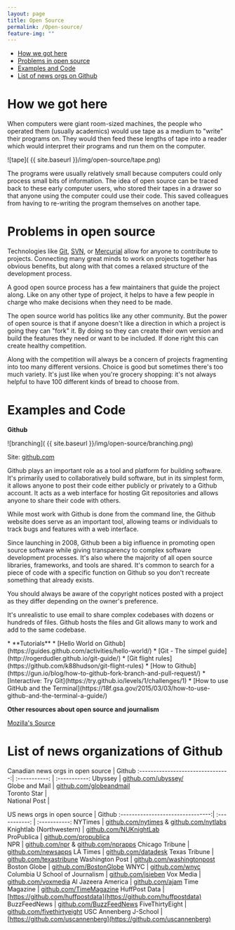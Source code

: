 ```yaml
---
layout: page
title: Open Source
permalink: /Open-source/
feature-img: ""
---
```


<div class="toc">
  

  <ul class="listContent">
    <li><a href="#hwgh">How we got here</a></li>
    <li> <a href="#pios">Problems in open source</a></li>
    <li><a href="#eac">Examples and Code</a></li>
    <li><a href="#github">List of news orgs on Github</a></li>
  </ul>
</div>

<h1 id="hwgh">How we got here</h1>

When computers were giant room-sized machines, the people who operated them (usually academics) would use tape as a medium to "write" their programs on. They would then feed these lengths of tape into a reader which would interpret their programs and run them on the computer.

![tape]( {{ site.baseurl }}/img/open-source/tape.png)

The programs were usually relatively small because computers could only process small bits of information. The idea of open source can be traced back to these early computer users, who stored their tapes in a drawer so that anyone using the computer could use their code. This saved colleagues from having to re-writing the program themselves on another tape.


<h1 id="pios">Problems in open source</h1>

Technologies like [Git](http://en.wikipedia.org/wiki/Git_%28software%29), [SVN](http://en.wikipedia.org/wiki/Apache_Subversion), or [Mercurial](http://en.wikipedia.org/wiki/Mercurial) allow for anyone to contribute to projects. Connecting many great minds to work on projects together has obvious benefits, but along with that comes a relaxed structure of the development process.

A good open source process has a few maintainers that guide the project along. Like on any other type of project, it helps to have a few people in charge who make decisions when they need to be made.

The open source world has politics like any other community. But the power of open source is that if anyone doesn't like a direction in which a project is going they can "fork" it. By doing so they can create their own version and build the features they need or want to be included. If done right this can create healthy competition.

Along with the competition will always be a concern of projects fragmenting into too many different versions. Choice is good but sometimes there's too much variety. It's just like when you're grocery shopping: it's not always helpful to have 100 different kinds of bread to choose from.

<h1 id="eac">Examples and Code</h1>


**Github**

![branching]( {{ site.baseurl }}/img/open-source/branching.png)

Site: [github.com](https://github.com/)

Github plays an important role as a tool and platform for building software. It's primarily used to collaboratively build software, but in its simplest form, it allows anyone to post their code either publicly or privately to a Github account. It acts as a web interface for hosting Git repositories and allows anyone to share their code with others.

While most work with Github is done from the command line, the Github website does serve as an important tool, allowing teams or individuals to track bugs and features with a web interface.

Since launching in 2008, Github been a big influence in promoting open source software while giving transparency to complex software development processes. It's also where the majority of all open source libraries, frameworks, and tools are shared. It's common to search for a piece of code with a specific function on Github so you don't recreate something that already exists.

You should always be aware of the copyright notices posted with a project as they differ depending on the owner's preference.

It's unrealistic to use email to share complex codebases with dozens or hundreds of files. Github hosts the files and Git allows many to work and add to the same codebase.

<div class="resources" markdown='1'>
* **Tutorials**
	* [Hello World on Github](https://guides.github.com/activities/hello-world/)
	* [Git - The simpel guide](http://rogerdudler.github.io/git-guide/)
	* [Git flight rules](https://github.com/k88hudson/git-flight-rules)
	* [How to Github](https://gun.io/blog/how-to-github-fork-branch-and-pull-request/)
	* [Interactive: Try Git](https://try.github.io/levels/1/challenges/1)
	* [How to use GitHub and the Terminal](https://18f.gsa.gov/2015/03/03/how-to-use-github-and-the-terminal-a-guide/)
</div>

**Other resources about open source and journalism**

[Mozilla's Source](https://source.opennews.org/en-US/)



<h1 id="github">List of news organizations of Github</h1>

Canadian news orgs in open source | Github
:--------------------------------:| :-----------: | :-----------:
Ubyssey         				   | [github.com/ubyssey/](https://github.com/ubyssey)         
Globe and Mail         			   | [github.com/globeandmail](https://github.com/globeandmail)        
Toronto Star         			   | [  ]()         
National Post         			   |     





US news orgs in open source 	   | Github
:--------------------------------:| :-----------: | :-----------:
NYTimes         				   | [github.com/nytimes](https://github.com/nytimes/) & [github.com/nytlabs](https://github.com/nytlabs)
Knightlab (Northwestern)          | [github.com/NUKnightLab](https://github.com/NUKnightLab)        
ProPublica         				   | [github.com/propublica](https://github.com/propublica/)         
NPR       			  			   | [github.com/npr](https://github.com/npr) & [github.com/nprapps](https://github.com/nprapps) 
Chicago Tribune					   | [github.com/newsapps](https://github.com/newsapps)
LA Times 						   | [github.com/datadesk](https://github.com/datadesk)
Texas Tribune        			   | [github.com/texastribune](https://github.com/texastribune)
Washington Post					   | [github.com/washingtonpost](https://github.com/washingtonpost)
Boston Globe					   | [github.com/BostonGlobe](https://github.com/BostonGlobe)
WNYC							   | [github.com/wnyc](https://github.com/wnyc)
Columbia U School of Journalism   | [github.com/jsieben](https://github.com/jsieben)
Vox Media						   | [github.com/voxmedia](https://github.com/voxmedia)
Al Jazeera America				   | [github.com/ajam](https://github.com/ajam)
Time Magazine					   | [github.com/TimeMagazine](https://github.com/TimeMagazine)
HuffPost Data					   | [https://github.com/huffpostdata](https://github.com/huffpostdata)
BuzzFeedNews					   | [github.com/BuzzFeedNews](https://github.com/BuzzFeedNews)
FiveThirtyEight					   | [github.com/fivethirtyeight](https://github.com/fivethirtyeight)
USC Annenberg J-School			   | [https://github.com/uscannenberg](https://github.com/uscannenberg)



